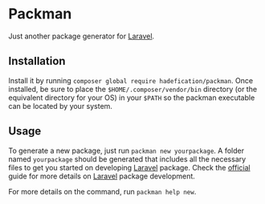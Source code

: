 # Packman

Just another package generator for [Laravel](https://laravel.com/).

## Installation

Install it by running `composer global require hadefication/packman`. Once installed, be sure to place the `$HOME/.composer/vendor/bin` directory (or the equivalent directory for your OS) in your `$PATH` so the packman executable can be located by your system.

## Usage

To generate a new package, just run `packman new yourpackage`. A folder named `yourpackage` should be generated that includes all the necessary files to get you started on developing [Laravel](https://laravel.com/) package. Check the [official](https://laravel.com/docs/5.4/packages) guide for more details on [Laravel](https://laravel.com/) package development.

For more details on the command, run `packman help new`. 

